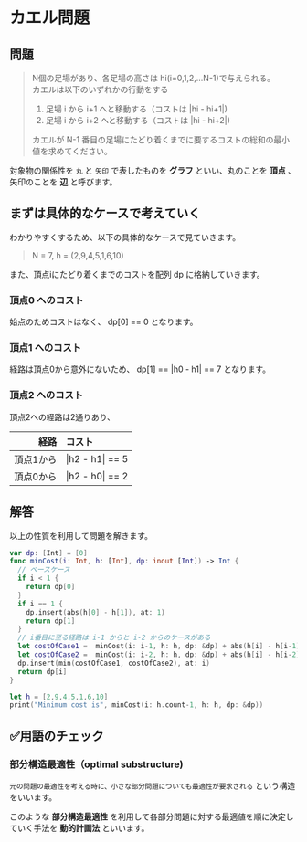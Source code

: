 # カエル問題

## 問題

> N個の足場があり、各足場の高さは hi(i=0,1,2,...N-1)で与えられる。<br>
> カエルは以下のいずれかの行動をする
>
> 1. 足場 i から i+1 へと移動する（コストは |hi - hi+1|)
> 2. 足場 i から i+2 へと移動する（コストは |hi - hi+2|)
> 
> カエルが N-1 番目の足場にたどり着くまでに要するコストの総和の最小値を求めてください。

対象物の関係性を `丸` と `矢印` で表したものを **グラフ** といい、丸のことを **頂点** 、矢印のことを **辺** と呼びます。

## まずは具体的なケースで考えていく

わかりやすくするため、以下の具体的なケースで見ていきます。

> N = 7, h = (2,9,4,5,1,6,10)

また、頂点iにたどり着くまでのコストを配列 dp に格納していきます。

### 頂点0 へのコスト

始点のためコストはなく、 dp[0] == 0 となります。

### 頂点1 へのコスト

経路は頂点0から意外にないため、 dp[1] == |h0 - h1| == 7 となります。

### 頂点2 へのコスト

頂点2への経路は2通りあり、

|経路|コスト|
|---:|:---|
|頂点1から|&#124;h2 - h1&#124; == 5|
|頂点0から|&#124;h2 - h0&#124; == 2|

## 解答

以上の性質を利用して問題を解きます。

```swift
var dp: [Int] = [0]
func minCost(i: Int, h: [Int], dp: inout [Int]) -> Int {
  // ベースケース
  if i < 1 {
    return dp[0]
  }
  if i == 1 {
    dp.insert(abs(h[0] - h[1]), at: 1)
    return dp[1]
  }
  // i番目に至る経路は i-1 からと i-2 からのケースがある
  let costOfCase1 =  minCost(i: i-1, h: h, dp: &dp) + abs(h[i] - h[i-1])
  let costOfCase2 =  minCost(i: i-2, h: h, dp: &dp) + abs(h[i] - h[i-2])
  dp.insert(min(costOfCase1, costOfCase2), at: i)
  return dp[i]
}

let h = [2,9,4,5,1,6,10]
print("Minimum cost is", minCost(i: h.count-1, h: h, dp: &dp))
```

## ✅用語のチェック

### 部分構造最適性（optimal substructure)

`元の問題の最適性を考える時に、小さな部分問題についても最適性が要求される` という構造をいいます。

このような **部分構造最適性** を利用して各部分問題に対する最適値を順に決定していく手法を **動的計画法** といいます。